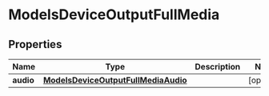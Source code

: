 

# ModelsDeviceOutputFullMedia

## Properties

Name | Type | Description | Notes
------------ | ------------- | ------------- | -------------
**audio** | [**ModelsDeviceOutputFullMediaAudio**](ModelsDeviceOutputFullMediaAudio.md) |  |  [optional]




